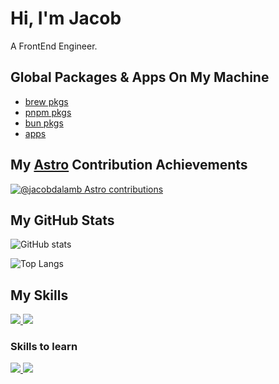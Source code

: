 # Hi, I'm Jacob

A FrontEnd Engineer.

## Global Packages & Apps On My Machine

- [brew pkgs](https://gist.github.com/jacobdalamb/c78ec2de742a2044eb37e196e26d6152)
- [pnpm pkgs](https://gist.github.com/jacobdalamb/6d5a496e5b38373d7c37f5098b78ac0a)
- [bun pkgs](https://gist.github.com/jacobdalamb/501c9c7fa029801e72d2328c06280d18)
- [apps](https://gist.github.com/jacobdalamb/57a442c95e868894e657202d2feb2a8f)

## My [Astro](https://astro.build/) Contribution Achievements

[![@jacobdalamb Astro contributions](https://astro.badg.es/v2/contributor/jacobdalamb.svg)](https://astro.badg.es/contributor/jacobdalamb/)

## My GitHub Stats

![GitHub stats](https://github-readme-stats.vercel.app/api?username=jacobdalamb&theme=onedark)

![Top Langs](https://github-readme-stats.vercel.app/api/top-langs/?username=jacobdalamb&layout=compact&theme=onedark)

## My Skills

<a href="https://sayhub.me#gh-light-mode-only">
  <img src="https://skillicons.dev/icons?i=html,css,js,ts,rust,c,nodejs,astro,svelte,express,tailwind,git,md,vscode,github,vercel,python,bun,swift,php,jquery&theme=light" />
</a>
<a href="https://sayhub.me#gh-dark-mode-only">
  <img src="https://skillicons.dev/icons?i=html,css,js,ts,rust,c,nodejs,astro,svelte,express,tailwind,git,md,vscode,github,vercel,python,bun,swift,php,jquery&theme=dark" />
</a>

### Skills to learn

<a href="https://sayhub.me#gh-light-mode-only">
  <img src="https://skillicons.dev/icons?i=go,zig,haskell,hono&theme=light" />
</a>
<a href="https://sayhub.me#gh-dark-mode-only">
  <img src="https://skillicons.dev/icons?i=go,zig,haskell,hono&theme=dark" />
</a>
